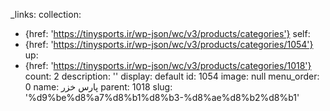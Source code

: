 _links:
  collection:
  - {href: 'https://tinysports.ir/wp-json/wc/v3/products/categories'}
  self:
  - {href: 'https://tinysports.ir/wp-json/wc/v3/products/categories/1054'}
  up:
  - {href: 'https://tinysports.ir/wp-json/wc/v3/products/categories/1018'}
count: 2
description: ''
display: default
id: 1054
image: null
menu_order: 0
name: پارس خزر
parent: 1018
slug: '%d9%be%d8%a7%d8%b1%d8%b3-%d8%ae%d8%b2%d8%b1'
